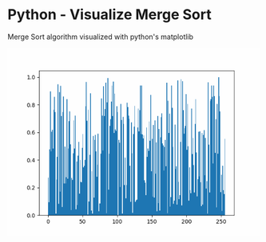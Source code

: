 # Python - Visualize Merge Sort

Merge Sort algorithm visualized with python's matplotlib

![mergesort256](mergeSort-256.gif)